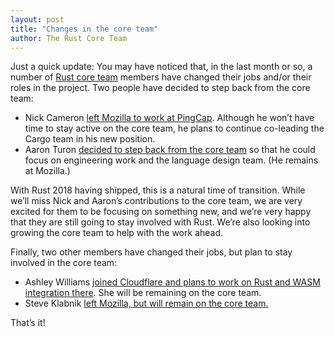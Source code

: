 ```yaml
---
layout: post
title: "Changes in the core team"
author: The Rust Core Team
---
```


Just a quick update: You may have noticed that, in the last month or
so, a number of [Rust core team] members have changed their jobs
and/or their roles in the project. Two people have decided to step
back from the core team:

[Rust core team]: https://www.rust-lang.org/governance/teams/core

- Nick Cameron [left Mozilla to work at PingCap][nrc]. Although he
  won’t have time to stay active on the core team, he plans to
  continue co-leading the Cargo team in his new position.
- Aaron Turon [decided to step back from the core team][aturon] so
  that he could focus on engineering work and the language design
  team. (He remains at Mozilla.)

[nrc]: https://www.ncameron.org/blog/leaving-mozilla-and-most-of-the-rust-project/
[aturon]: https://internals.rust-lang.org/t/aturon-retires-from-the-core-team-but-not-from-rust/9392/3

With Rust 2018 having shipped, this is a natural time of
transition. While we’ll miss Nick and Aaron’s contributions to the
core team, we are very excited for them to be focusing on something
new, and we’re very happy that they are still going to stay involved
with Rust. We’re also looking into growing the core team to help with
the work ahead.

Finally, two other members have changed their jobs, but plan to stay
involved in the core team:

- Ashley Williams [joined Cloudflare and plans to work on Rust and WASM integration there][ag_dubs].
  She will be remaining on the core team. 
- Steve Klabnik [left Mozilla, but will remain on the core team.][steveklabnik]

[ag_dubs]: https://twitter.com/ag_dubs/status/1088118810157219848
[steveklabnik]: https://words.steveklabnik.com/thank-u-next

That’s it!



